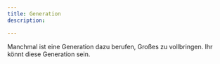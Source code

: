 ```yaml
---
title: Generation
description: 

---
```


Manchmal ist eine Generation dazu berufen, Großes zu vollbringen. Ihr könnt diese Generation sein.